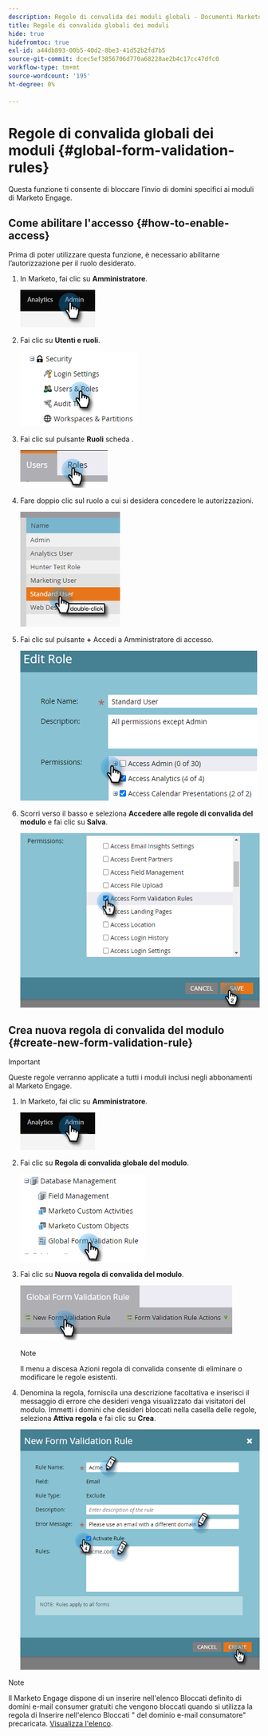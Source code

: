 ```yaml
---
description: Regole di convalida dei moduli globali - Documenti Marketo - Documentazione del prodotto
title: Regole di convalida globali dei moduli
hide: true
hidefromtoc: true
exl-id: a44db893-00b5-40d2-8be3-41d52b2fd7b5
source-git-commit: dcec5ef3856706d770a68228ae2b4c17cc47dfc0
workflow-type: tm+mt
source-wordcount: '195'
ht-degree: 0%

---
```


# Regole di convalida globali dei moduli {#global-form-validation-rules}

Questa funzione ti consente di bloccare l’invio di domini specifici ai moduli di Marketo Engage.

## Come abilitare l&#39;accesso {#how-to-enable-access}

Prima di poter utilizzare questa funzione, è necessario abilitarne l’autorizzazione per il ruolo desiderato.

1. In Marketo, fai clic su **Amministratore**.

   ![](assets/global-form-validation-rules-1.png)

1. Fai clic su **Utenti e ruoli**.

   ![](assets/global-form-validation-rules-2.png)

1. Fai clic sul pulsante **Ruoli** scheda .

   ![](assets/global-form-validation-rules-3.png)

1. Fare doppio clic sul ruolo a cui si desidera concedere le autorizzazioni.

   ![](assets/global-form-validation-rules-4.png)

1. Fai clic sul pulsante **+** Accedi a Amministratore di accesso.

   ![](assets/global-form-validation-rules-5.png)

1. Scorri verso il basso e seleziona **Accedere alle regole di convalida del modulo** e fai clic su **Salva**.

   ![](assets/global-form-validation-rules-6.png)

## Crea nuova regola di convalida del modulo {#create-new-form-validation-rule}

>[!IMPORTANT]
>
>Queste regole verranno applicate a tutti i moduli inclusi negli abbonamenti al Marketo Engage.

1. In Marketo, fai clic su **Amministratore**.

   ![](assets/global-form-validation-rules-7.png)

1. Fai clic su **Regola di convalida globale del modulo**.

   ![](assets/global-form-validation-rules-8.png)

1. Fai clic su **Nuova regola di convalida del modulo**.

   ![](assets/global-form-validation-rules-9.png)

   >[!NOTE]
   >
   >Il menu a discesa Azioni regola di convalida consente di eliminare o modificare le regole esistenti.

1. Denomina la regola, forniscila una descrizione facoltativa e inserisci il messaggio di errore che desideri venga visualizzato dai visitatori del modulo. Immetti i domini che desideri bloccati nella casella delle regole, seleziona **Attiva regola** e fai clic su **Crea**.

   ![](assets/global-form-validation-rules-10.png)

>[!NOTE]
>
>Il Marketo Engage dispone di un inserire nell&#39;elenco Bloccati definito di domini e-mail consumer gratuiti che vengono bloccati quando si utilizza la regola di Inserire nell&#39;elenco Bloccati &quot; del dominio e-mail consumatore&quot; precaricata. [Visualizza l&#39;elenco](/help/marketo/product-docs/administration/settings/assets/freemaildomains.csv).
